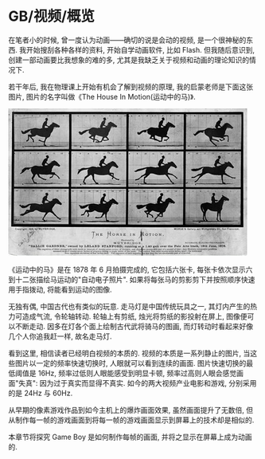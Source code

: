 # GB/视频/概览

在笔者小的时候, 曾一度认为动画——确切的说是会动的视频, 是一个很神秘的东西. 我开始搜刮各种各样的资料, 开始自学动画软件, 比如 Flash. 但我随后意识到, 创建一部动画要比我想象的难的多, 尤其是我缺乏关于视频和动画的理论知识的情况下.

若干年后, 我在物理课上开始有机会了解到视频的原理, 我的启蒙老师是下面这张图片, 图片的名字叫做《The House In Motion(运动中的马)》.

![img](../../../img/gameboy/video/overview/the_hourse_in_motion.jpg)

《运动中的马》是在 1878 年 6 月拍摄完成的, 它包括六张卡, 每张卡依次显示六到十二张描绘马运动的"自动电子照片". 如果将每张马的剪影剪下并按照顺序快速用手指拨动, 将能看到运动的图像.

无独有偶, 中国古代也有类似的玩意. 走马灯是中国传统玩具之一, 其灯内产生的热力可造成气流, 令轮轴转动. 轮轴上有剪纸, 烛光将剪纸的影投射在屏上, 图像便可以不断走动. 因多在灯各个面上绘制古代武将骑马的图画, 而灯转动时看起来好像几个人你追我赶一样, 故名走马灯.

看到这里, 相信读者已经明白视频的本质的. 视频的本质是一系列静止的图片, 当这些图片以一定的频率快速切换时, 人眼就可以看到连续的画面. 图片快速切换的最低阈值是 16Hz, 频率过低则人眼能感受到明显卡顿, 频率过高则人眼会感觉画面"失真": 因为过于真实而显得不真实. 如今的两大视频产业电影和游戏, 分别采用的是 24Hz 与 60Hz.

从早期的像素游戏作品到如今主机上的爆炸画面效果, 虽然画面提升了无数倍, 但从制作每一帧的游戏画面到将每一帧的游戏画面显示到屏幕上的技术却是相似的.

本章节将探究 Game Boy 是如何制作每帧的画面, 并将之显示在屏幕上成为动画的.
